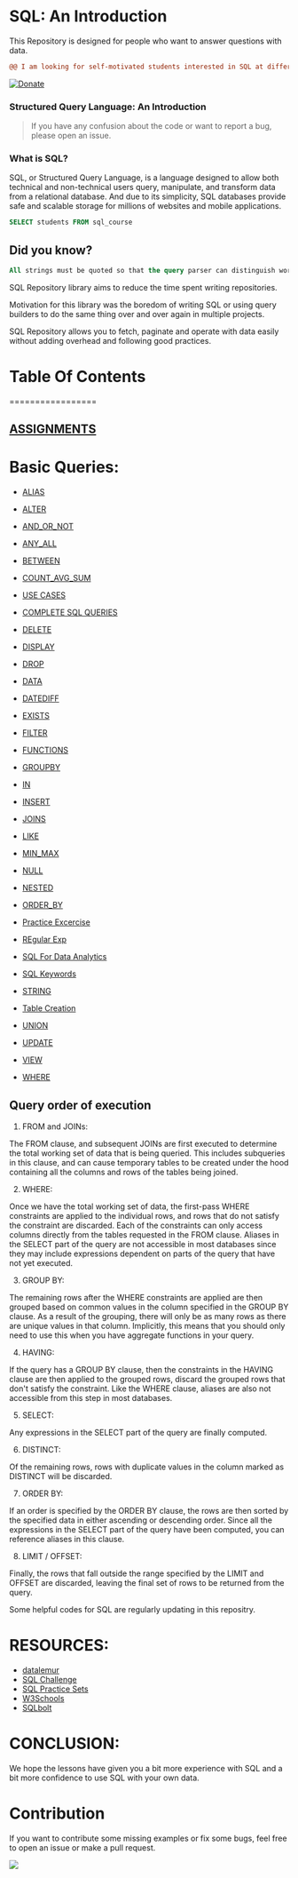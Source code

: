 # SQL: An Introduction

This Repository is designed for people who want to answer questions with data.

```diff
@@ I am looking for self-motivated students interested in SQL at different levels! @@
```

[![Donate](https://www.paypalobjects.com/en_US/i/btn/btn_donate_SM.gif)](https://www.buymeacoffee.com/shashankshukla)

### Structured Query Language: An Introduction

> If you have any confusion about the code or want to report a bug, please open an issue.

### What is SQL?

SQL, or Structured Query Language, is a language designed to allow both technical and non-technical users query, manipulate, and transform data from a relational database. And due to its simplicity, SQL databases provide safe and scalable storage for millions of websites and mobile applications.


```SQL
SELECT students FROM sql_course

```

## Did you know?

```SQL
All strings must be quoted so that the query parser can distinguish words in the string from SQL keywords.

```

SQL Repository library aims to reduce the time spent writing repositories. 

Motivation for this library was the boredom of writing SQL or using query builders to do the same thing over and over again in multiple projects.

SQL Repository allows you to fetch, paginate and operate with data easily without adding overhead and following good practices.

# Table Of Contents
=================

## [ASSIGNMENTS](https://github.com/Sshashank0743/SQL_Course/tree/main/Assignment)

# Basic Queries:
* [ALIAS](https://github.com/Sshashank0743/SQL_Course/tree/main/ALIAS) 

* [ALTER](https://github.com/Sshashank0743/SQL/tree/main/ALTER)  

* [AND_OR_NOT](https://github.com/Sshashank0743/SQL_Course/tree/main/AND_OR_NOT)

* [ANY_ALL](https://github.com/Sshashank0743/SQL_Course/tree/main/ANY_ALL)      

* [BETWEEN](https://github.com/Sshashank0743/SQL_Course/tree/main/BETWEEN)       

* [COUNT_AVG_SUM](https://github.com/Sshashank0743/SQL_Course/tree/main/COUNT_AVG_SUM)      

* [USE CASES](https://github.com/Sshashank0743/SQL_Course/tree/main/Case)     

* [COMPLETE SQL QUERIES](https://github.com/Sshashank0743/SQL_Course/tree/main/Complete%20SQL%20Queries)   

* [DELETE](https://github.com/Sshashank0743/SQL_Course/tree/main/DELETE)   

* [DISPLAY](https://github.com/Sshashank0743/SQL/tree/main/DISPLAY)    

* [DROP](https://github.com/Sshashank0743/SQL/tree/main/DROP)       

* [DATA](https://github.com/Sshashank0743/SQL/tree/main/Data)     

* [DATEDIFF](https://github.com/Sshashank0743/SQL/tree/main/Date_Difference)    

* [EXISTS](https://github.com/Sshashank0743/SQL_Course/tree/main/EXISTS)       

* [FILTER](https://github.com/Sshashank0743/SQL/tree/main/FILTER)  

* [FUNCTIONS](https://github.com/Sshashank0743/SQL/tree/main/Functions)   

* [GROUPBY](https://github.com/Sshashank0743/SQL/tree/main/Group_by)     

* [IN](https://github.com/Sshashank0743/SQL_Course/tree/main/IN)     

* [INSERT](https://github.com/Sshashank0743/SQL/tree/main/INSERT)     

* [JOINS](https://github.com/Sshashank0743/SQL/tree/main/JOINS)       

* [LIKE](https://github.com/Sshashank0743/SQL_Course/tree/main/LIKE)        

* [MIN_MAX](https://github.com/Sshashank0743/SQL_Course/tree/main/MIN_MAX)

* [NULL](https://github.com/Sshashank0743/SQL_Course/tree/main/NULL)

* [NESTED](https://github.com/Sshashank0743/SQL/tree/main/Nested)

* [ORDER_BY](https://github.com/Sshashank0743/SQL_Course/tree/main/ORDER_BY)

* [Practice Excercise](https://github.com/Sshashank0743/SQL/tree/main/Practice)

* [REgular Exp](https://github.com/Sshashank0743/SQL/tree/main/Regular_exp)

* [SQL For Data Analytics](https://github.com/Sshashank0743/SQL/tree/main/SQL%20for%20Data%20Analytics)

* [SQL Keywords](https://github.com/Sshashank0743/SQL_Course/tree/main/SQL_Keywords)

* [STRING](https://github.com/Sshashank0743/SQL/tree/main/STRINGS)

* [Table Creation](https://github.com/Sshashank0743/SQL/tree/main/Table%20Create)

* [UNION](https://github.com/Sshashank0743/SQL_Course/tree/main/UNION)

* [UPDATE](https://github.com/Sshashank0743/SQL/tree/main/UPDATE)

* [VIEW](https://github.com/Sshashank0743/SQL/tree/main/View)

* [WHERE](https://github.com/Sshashank0743/SQL/tree/main/WHERE)


## Query order of execution

1. FROM and JOINs:

The FROM clause, and subsequent JOINs are first executed to determine the total working set of data that is being queried. This includes subqueries in this clause, and can cause temporary tables to be created under the hood containing all the columns and rows of the tables being joined.

2. WHERE:

Once we have the total working set of data, the first-pass WHERE constraints are applied to the individual rows, and rows that do not satisfy the constraint are discarded. Each of the constraints can only access columns directly from the tables requested in the FROM clause. Aliases in the SELECT part of the query are not accessible in most databases since they may include expressions dependent on parts of the query that have not yet executed.

3. GROUP BY:

The remaining rows after the WHERE constraints are applied are then grouped based on common values in the column specified in the GROUP BY clause. As a result of the grouping, there will only be as many rows as there are unique values in that column. Implicitly, this means that you should only need to use this when you have aggregate functions in your query.

4. HAVING:

If the query has a GROUP BY clause, then the constraints in the HAVING clause are then applied to the grouped rows, discard the grouped rows that don't satisfy the constraint. Like the WHERE clause, aliases are also not accessible from this step in most databases.

5. SELECT:

Any expressions in the SELECT part of the query are finally computed.

6. DISTINCT:

Of the remaining rows, rows with duplicate values in the column marked as DISTINCT will be discarded.

7. ORDER BY:

If an order is specified by the ORDER BY clause, the rows are then sorted by the specified data in either ascending or descending order. Since all the expressions in the SELECT part of the query have been computed, you can reference aliases in this clause.

8. LIMIT / OFFSET:

Finally, the rows that fall outside the range specified by the LIMIT and OFFSET are discarded, leaving the final set of rows to be returned from the query.



Some helpful codes for SQL are regularly updating in this repositry.

# RESOURCES:

* [datalemur](https://datalemur.com/)
* [SQL Challenge](https://8weeksqlchallenge.com/)
* [SQL Practice Sets](https://mode.com/sql-tutorial/)
* [W3Schools](https://www.w3schools.com/sql/)
* [SQLbolt](https://sqlbolt.com/)

# CONCLUSION:
We hope the lessons have given you a bit more experience with SQL and a bit more confidence to use SQL with your own data.


# Contribution
If you want to contribute some missing examples or fix some bugs, feel free to open an issue or make a pull request. 

![](https://media.tenor.co/images/3284dc9720eea9ddbed3646e65bb8c25/raw)

